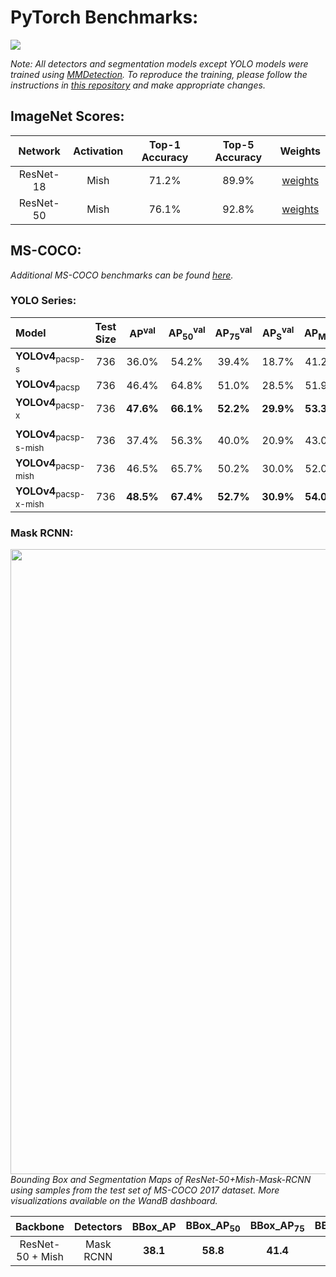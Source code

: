 # PyTorch Benchmarks:

<p align="left">
    <a href="https://wandb.ai/diganta/Mish" alt="Dashboard">
        <img src="https://img.shields.io/badge/WandB-Dashboard-gold.svg" /></a>
</p>

*Note: All detectors and segmentation models except YOLO models were trained using [MMDetection](https://github.com/open-mmlab/mmdetection). To reproduce the training, please follow the instructions in [this repository](https://github.com/digantamisra98/Reproducibilty-Challenge-ECANET) and make appropriate changes.*

## ImageNet Scores:

|Network|Activation|Top-1 Accuracy|Top-5 Accuracy|Weights|
|:---:|:---:|:---:|:---:|:---:|
|ResNet-18|Mish|71.2%|89.9%|[weights](https://drive.google.com/file/d/1abh59CTIMI1IWbMCv00lwEhTsz_nL9he/view?usp=sharing)|
|ResNet-50|Mish|76.1%|92.8%|[weights](https://drive.google.com/file/d/1PURz224P00GLAyXM4-EYwBJHq4U_qLp0/view?usp=sharing)|

## MS-COCO:

*Additional MS-COCO benchmarks can be found [here](https://github.com/WongKinYiu/PyTorch_YOLOv4#pretrained-models--comparison).*

### YOLO Series:

| Model | Test Size | AP<sup>val</sup> | AP<sub>50</sub><sup>val</sup> | AP<sub>75</sub><sup>val</sup> | AP<sub>S</sub><sup>val</sup> | AP<sub>M</sub><sup>val</sup> | AP<sub>L</sub><sup>val</sup> | cfg | weights |
| :-- | :-: | :-: | :-: | :-: | :-: | :-: | :-: | :-: | :-: | 
| **YOLOv4**<sub>pacsp-s</sub> | 736 | 36.0% | 54.2% | 39.4% | 18.7% | 41.2% | 48.0% | [cfg](https://github.com/WongKinYiu/PyTorch_YOLOv4/blob/master/cfg/yolov4-pacsp-s.cfg) | [weights](https://drive.google.com/file/d/1saE6CEvNDPA_Xv34RdxYT4BbCtozuTta/view?usp=sharing) |
| **YOLOv4**<sub>pacsp</sub> | 736 | 46.4% | 64.8% | 51.0% | 28.5% | 51.9% | 59.5% | [cfg](https://github.com/WongKinYiu/PyTorch_YOLOv4/blob/master/cfg/yolov4-pacsp.cfg) | [weights](https://drive.google.com/file/d/1SPCjPnMgA8jlfIGsAnFsMPdJU8dJeo7E/view?usp=sharing) |
| **YOLOv4**<sub>pacsp-x</sub> | 736 | **47.6%** | **66.1%** | **52.2%** | **29.9%** | **53.3%** | **61.5%** | [cfg](https://github.com/WongKinYiu/PyTorch_YOLOv4/blob/master/cfg/yolov4-pacsp-x.cfg) | [weights](https://drive.google.com/file/d/1MtwO5tvXvvyloc12-wZ2lMBzGKd9hsof/view?usp=sharing) |
|  |  |  |  |  |  |  |
| **YOLOv4**<sub>pacsp-s-mish</sub> | 736 | 37.4% | 56.3% | 40.0% | 20.9% | 43.0% | 49.3% | [cfg](https://github.com/WongKinYiu/PyTorch_YOLOv4/blob/master/cfg/yolov4-pacsp-s-mish.cfg) | [weights](https://drive.google.com/file/d/1Gmy2Q6af1DQ5CAb6415cVFkIgtOIt9xs/view?usp=sharing) |
| **YOLOv4**<sub>pacsp-mish</sub> | 736 | 46.5% | 65.7% | 50.2% | 30.0% | 52.0% | 59.4% | [cfg](https://github.com/WongKinYiu/PyTorch_YOLOv4/blob/master/cfg/yolov4-pacsp-mish.cfg) | [weights](https://drive.google.com/file/d/10pw28weUtOceEexRQQrdpOjxBb79sk3u/view?usp=sharing) |
| **YOLOv4**<sub>pacsp-x-mish</sub> | 736 | **48.5%** | **67.4%** | **52.7%** | **30.9%** | **54.0%** | **62.0%** | [cfg](https://github.com/WongKinYiu/PyTorch_YOLOv4/blob/master/cfg/yolov4-pacsp-x-mish.cfg) | [weights](https://drive.google.com/file/d/1GsLaQLfl54Qt2C07mya00S0_FTpcXBdy/view?usp=sharing) |

### Mask RCNN:

<p align="left">
    <img width="1000" src="figures/mrcnn50.png">
    </br>
    <em>Bounding Box and Segmentation Maps of ResNet-50+Mish-Mask-RCNN using samples from the test set of MS-COCO 2017 dataset. More visualizations available on the WandB dashboard.</em>
</p>

|Backbone|Detectors|BBox_AP|BBox_AP<sub>50</sub>|BBox_AP<sub>75</sub>|BBox_AP<sub>S</sub>|BBox_AP<sub>M</sub>|BBox_AP<sub>L</sub>|Segm_AP|Segm_AP<sub>50</sub>|Segm_AP<sub>75</sub>|Segm_AP<sub>S</sub>|Segm_AP<sub>M</sub>|Segm_AP<sub>L</sub>|Weights|Logs|
|:---:|:---:|:---:|:---:|:---:|:---:|:---:|:---:|:---:|:---:|:---:|:---:|:---:|:---:|:---:|:---:|
|ResNet-50 + Mish|Mask RCNN|**38.1**|**58.8**|**41.4**|**22.1**|**41.7**|**49.3**|**34.5**|**55.4**|**36.6**|**18.6**|**37.7**|**46.6**|[Google Drive](https://drive.google.com/file/d/1-Bo9obGNDv5k3egba2tnyERb1dpra65J/view?usp=sharing)|[Raw](https://raw.githubusercontent.com/digantamisra98/Mish/master/PyTorch%20Benchmarks/logs/mrcnn_mish50.log)|
